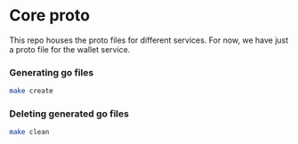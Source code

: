# Core proto 

This repo houses the proto files for different services. For now, we have just a proto file for the wallet service. 

### Generating go files
```bash
make create
```

### Deleting generated go files
```bash
make clean
```
